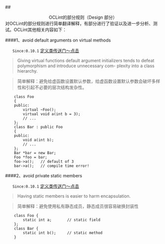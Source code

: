 ##<center>OCLint的部分规则（Design 部分）</center>
对OCLint的部分规则进行简单翻译解释，有部分进行了验证以及进一步分析、测试。OCLint其他相关内容如下：



####1、avoid default arguments on virtual methods
 
&#160; &#160; &#160;  `Since:0.10.1` [定义类传送门～点击](https://github.com/oclint/oclint/blob/master/oclint-rules/rules/design/AvoidDefaultArgumentsOnVirtualMethodsRule.cpp)
> Giving virtual functions default argument initializers tends to defeat polymorphism and introduce unnecessary com- plexity into a class hierarchy.

>简单解释：避免给虚函数设置默认参数，给虚函数设置默认参数会破坏多样性和引起不必要的层次结构发杂性。

```
	class Foo
	{
	public:
	    virtual ~Foo();
	    virtual void a(int b = 3);
	    // ...
	};
	class Bar : public Foo
	{
	public:
	    void a(int b);
	    // ...
	};
	Bar *bar = new Bar;
	Foo *foo = bar;
	foo->a();   // default of 3
	bar->a();   // compile time error!
```

####2、avoid private static members 

&#160; &#160; &#160;  `Since:0.10.1` [定义类传送门～点击](https://github.com/oclint/oclint/blob/master/oclint-rules/rules/design/AvoidPrivateStaticMembersRule.cpp)
> Having static members is easier to harm encapsulation.

>简单解释：避免使用私有静态成员，静态成员很容易破换封装性

```
	class Foo {
	    static int a;       // static field
	};
	class Bar {
	    static int b();     // static method
	}
```
